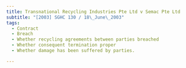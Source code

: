 ```yaml
---
title: Transnational Recycling Industries Pte Ltd v Semac Pte Ltd 
subtitle: "[2003] SGHC 130 / 18\_June\_2003"
tags:
  - Contract
  - Breach
  - Whether recycling agreements between parties breached
  - Whether consequent termination proper
  - Whether damage has been suffered by parties.

---
```


